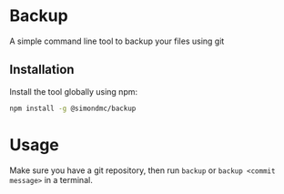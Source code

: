 # Backup

A simple command line tool to backup your files using git

## Installation

Install the tool globally using npm:
```sh
npm install -g @simondmc/backup
```

# Usage

Make sure you have a git repository, then run `backup` or `backup <commit message>` in a terminal.